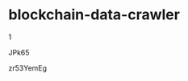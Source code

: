 # blockchain-data-crawler
1
































































JPk65





zr53YemEg
